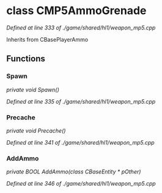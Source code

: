 # class CMP5AmmoGrenade

*Defined at line 333 of ./game/shared/hl1/weapon_mp5.cpp*

Inherits from CBasePlayerAmmo



## Functions

### Spawn

*private void Spawn()*

*Defined at line 335 of ./game/shared/hl1/weapon_mp5.cpp*

### Precache

*private void Precache()*

*Defined at line 341 of ./game/shared/hl1/weapon_mp5.cpp*

### AddAmmo

*private BOOL AddAmmo(class CBaseEntity * pOther)*

*Defined at line 346 of ./game/shared/hl1/weapon_mp5.cpp*



